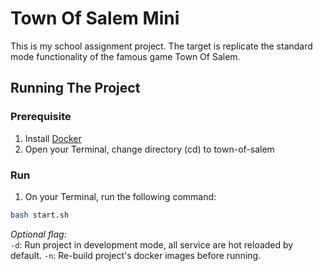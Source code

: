 Town Of Salem Mini
=============
This is my school assignment project. The target is replicate the standard mode functionality of the famous game Town Of Salem.

Running The Project
----------------------
### Prerequisite
1) Install [Docker](https://www.docker.com/)
2) Open your Terminal, change directory (cd) to town-of-salem

### Run
1) On your Terminal, run the following command:
```bash
bash start.sh
```
*Optional flag:*  
`-d`: Run project in development mode, all service are hot reloaded by default.
`-n`: Re-build project's docker images before running.
